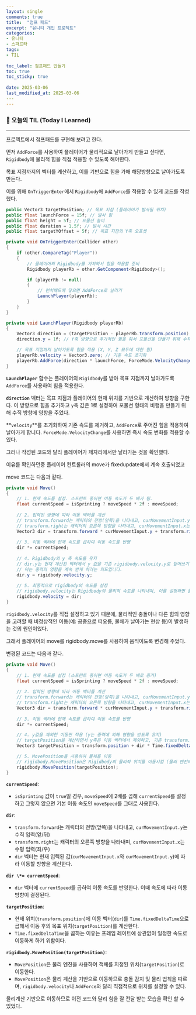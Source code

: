 ```yaml
---
layout: single
comments: true
title:  "점프 패드"
excerpt: "유니티 개인 프로젝트"
categories: 
- 유니티
- 스파르타
tags:
- TIL
 
toc_label: 점프패드 만들기
toc: true
toc_sticky: true
 
date: 2025-03-06
last_modified_at: 2025-03-06
​---
---
```












### 📆 오늘의 TIL (Today I Learned)

---

프로젝트에서 점프패드를 구현해 보려고 한다.



먼저 `AddForce`를 사용하여 플레이어가 물리적으로 날아가게 만들고 싶다면, `Rigidbody`에 물리적 힘을 직접 적용할 수 있도록 해야한다.

목표 지점까지의 벡터를 계산하고, 이를 기반으로 힘을 가해 해당방향으로 날아가도록 만든다.

이를 위해 `OnTriggerEnter`에서 `Rigidbody`에 `AddForce`를 적용할 수 있게 코드를 작성했다.

```C#
public Vector3 targetPosition; // 목표 지점 (플레이어가 발사될 위치)
public float launchForce = 15f; // 발사 힘
public float height = 5f; // 포물선 높이
public float duration = 1.5f; // 발사 시간
public float targetYOffset = 5f; // 목표 지점의 Y축 오프셋

private void OnTriggerEnter(Collider other)
{
    if (other.CompareTag("Player"))
    {
        // 플레이어의 Rigidbody를 가져와서 힘을 적용할 준비
        Rigidbody playerRb = other.GetComponent<Rigidbody>();

        if (playerRb != null)
        {
            // 런치패드에 닿으면 AddForce로 날리기
            LaunchPlayer(playerRb);
        }
    }
}

private void LaunchPlayer(Rigidbody playerRb)
{
    Vector3 direction = (targetPosition - playerRb.transform.position).normalized; // 목표 방향 계산
    direction.y = 1f; // Y축 방향으로 추가적인 힘을 줘서 포물선을 만들기 위해 수직 방향에 영향을 줌

    // 목표 지점까지 날아가도록 힘을 적용 (X, Y, Z 모두에 대한 힘)
    playerRb.velocity = Vector3.zero; // 기존 속도 초기화
    playerRb.AddForce(direction * launchForce, ForceMode.VelocityChange); // 발사 힘을 주어서 날리기
}


```

**`LaunchPlayer`** 함수는 플레이어의 `Rigidbody`를 받아 목표 지점까지 날아가도록 `AddForce`를 사용하여 힘을 적용한다.

**`direction`** 벡터는 목표 지점과 플레이어의 현재 위치를 기반으로 계산하여 방향을 구한다. 이 방향으로 힘을 추가하고 `y`축 값은 1로 설정하여 포물선 형태의 비행을 만들기 위해 수직 방향에 영향을 주었다.

**`velocity`**를 초기화하여 기존 속도를 제거하고, `AddForce`로 주어진 힘을 적용하여 날아가게 합니다. `ForceMode.VelocityChange`를 사용하면 즉시 속도 변화를 적용할 수 있다.



그러나 작성된 코드와 달리 플레이어가 제자리에서만 날라가는 것을 확인했다.

이유를 확인하던중 플레이어 컨트롤러의 move가 fixedupdate에서 계속 호출되었고

move 코드는 다음과 같다.

```c#
private void Move()
{
    // 1. 현재 속도를 설정. 스프린트 중이면 이동 속도가 두 배가 됨.
    float currentSpeed = isSprinting ? moveSpeed * 2f : moveSpeed;
    
    // 2. 입력된 방향에 따라 이동 벡터를 계산
    // transform.forward는 캐릭터의 전방(앞쪽)을 나타내고, curMovementInput.y는 수직 입력(앞/뒤)을 나타냄
    // transform.right는 캐릭터의 오른쪽 방향을 나타내고, curMovementInput.x는 수평 입력(좌/우)을 나타냄
    Vector3 dir = transform.forward * curMovementInput.y + transform.right * curMovementInput.x;
    
    // 3. 이동 벡터에 현재 속도를 곱하여 이동 속도를 반영
    dir *= currentSpeed;
    
    // 4. Rigidbody의 y 축 속도를 유지
    // dir.y는 현재 계산된 벡터에서 y 값을 기존 rigidbody.velocity.y로 덮어쓰기
    // 이는 중력의 영향을 계속 받게 하려는 의도입니다.
    dir.y = rigidbody.velocity.y;
    
    // 5. 최종적으로 rigidbody의 속도를 설정
    // rigidbody.velocity는 Rigidbody의 물리적 속도를 나타내며, 이를 설정하면 물체가 해당 속도로 이동합니다.
    rigidbody.velocity = dir;
}
```

`rigidbody.velocity`를 직접 설정하고 있기 때문에, 물리적인 충돌이나 다른 힘의 영향을 고려할 때 비정상적인 이동(예: 공중으로 떠오름, 물체가 날아가는 현상 등)이 발생하는 것의 원인이었다.

그래서 플레이어의 move를 rigidbody.move를 사용하여 움직이도록 변경해 주었다.

변경된 코드는 다음과 같다.



```c#
private void Move()
{
    // 1. 현재 속도를 설정 (스프린트 중이면 이동 속도가 두 배로 증가)
    float currentSpeed = isSprinting ? moveSpeed * 2f : moveSpeed;
    
    // 2. 입력된 방향에 따라 이동 벡터를 계산
    // transform.forward는 캐릭터의 전방(앞쪽)을 나타내고, curMovementInput.y는 수직 입력(앞/뒤)을 나타냄
    // transform.right는 캐릭터의 오른쪽 방향을 나타내고, curMovementInput.x는 수평 입력(좌/우)을 나타냄
    Vector3 dir = transform.forward * curMovementInput.y + transform.right * curMovementInput.x;
    
    // 3. 이동 벡터에 현재 속도를 곱하여 이동 속도를 반영
    dir *= currentSpeed;

    // 4. y값을 제외한 이동만 적용 (y는 중력에 의해 영향을 받도록 유지)
    // targetPosition을 계산하면서 y축은 이동 벡터에서 제외하고, 기존 transform.position에서 x, z 방향만 추가됨
    Vector3 targetPosition = transform.position + dir * Time.fixedDeltaTime;

    // 5. MovePosition을 사용하여 물체를 이동
    // rigidbody.MovePosition은 Rigidbody의 물리적 위치를 이동시킴 (물리 엔진의 영향을 받음)
    rigidbody.MovePosition(targetPosition);
}

```

**`currentSpeed`**:

- `isSprinting` 값이 `true`일 경우, `moveSpeed`에 2배를 곱해 `currentSpeed`를 설정하고 그렇지 않으면 기본 이동 속도인 `moveSpeed`를 그대로 사용한다.

**`dir`**:

- `transform.forward`는 캐릭터의 전방(앞쪽)을 나타내고, `curMovementInput.y`는 수직 입력(앞/뒤)
- `transform.right`는 캐릭터의 오른쪽 방향을 나타내며, `curMovementInput.x`는 수평 입력(좌/우)
- `dir` 벡터는 현재 입력된 값(`curMovementInput.x`와 `curMovementInput.y`)에 따라 이동할 방향을 계산한다.

**`dir \*= currentSpeed`**:

- `dir` 벡터에 `currentSpeed`를 곱하여 이동 속도를 반영한다. 이때 속도에 따라 이동 방향이 결정된다.

**`targetPosition`**:

- 현재 위치(`transform.position`)에 이동 벡터(`dir`)를 `Time.fixedDeltaTime`으로 곱해서 이동 후의 목표 위치(`targetPosition`)를 계산한다.
- `Time.fixedDeltaTime`을 곱하는 이유는 프레임 레이트에 상관없이 일정한 속도로 이동하게 하기 위함이다.

**`rigidbody.MovePosition(targetPosition)`**:

- `MovePosition`은 물리 엔진을 사용하여 객체를 지정된 위치(`targetPosition`)로 이동한다.
- `MovePosition`은 물리 계산을 기반으로 이동하므로 충돌 감지 및 물리 법칙을 따르며, `rigidbody.velocity`나 `AddForce`와 달리 직접적으로 위치를 설정할 수 있다.

물리계산 기반으로 이동하므로 이전 코드와 달리 힘을 잘 전달 받는 모습을 확인 할 수 있었다.

